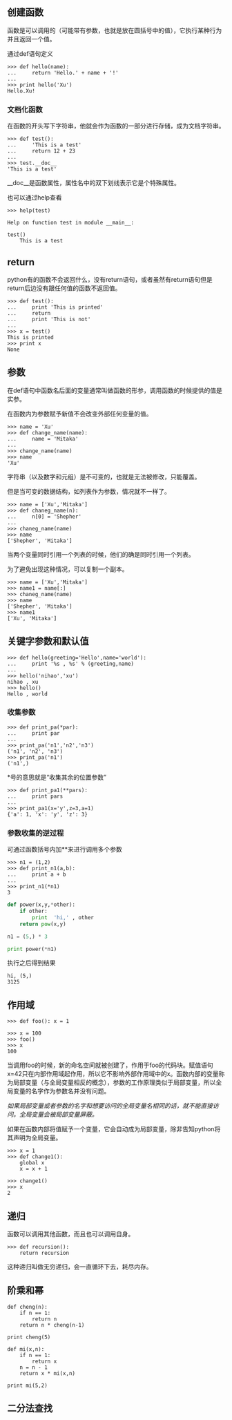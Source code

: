 ## 创建函数

函数是可以调用的（可能带有参数，也就是放在圆括号中的值），它执行某种行为并且返回一个值。

通过def语句定义

``` shell
>>> def hello(name):
...     return 'Hello.' + name + '!'
... 
>>> print hello('Xu')
Hello.Xu!
```

### 文档化函数

在函数的开头写下字符串，他就会作为函数的一部分进行存储，成为文档字符串。

``` shell
>>> def test():
...     'This is a test'
...     return 12 + 23
... 
>>> test.__doc__
'This is a test'
```

\__doc__是函数属性，属性名中的双下划线表示它是个特殊属性。

也可以通过help查看

``` shell
>>> help(test)

Help on function test in module __main__:

test()
    This is a test
```

## return

python有的函数不会返回什么，没有return语句，或者虽然有return语句但是return后边没有跟任何值的函数不返回值。

``` shell
>>> def test():
...     print 'This is printed'
...     return 
...     print 'This is not'
... 
>>> x = test()
This is printed
>>> print x 
None
```

## 参数

在def语句中函数名后面的变量通常叫做函数的形参，调用函数的时候提供的值是实参。

在函数内为参数赋予新值不会改变外部任何变量的值。

``` shell
>>> name = 'Xu'
>>> def change_name(name):
...     name = 'Mitaka'
... 
>>> change_name(name)
>>> name
'Xu'
```

字符串（以及数字和元组）是不可变的，也就是无法被修改，只能覆盖。

但是当可变的数据结构，如列表作为参数，情况就不一样了。

``` shell
>>> name = ['Xu','Mitaka']
>>> def chaneg_name(n):
...     n[0] = 'Shepher'
... 
>>> chaneg_name(name)
>>> name
['Shepher', 'Mitaka']
```

当两个变量同时引用一个列表的时候，他们的确是同时引用一个列表。

为了避免出现这种情况，可以复制一个副本。

``` shell
>>> name = ['Xu','Mitaka']
>>> name1 = name[:]
>>> chaneg_name(name)
>>> name
['Shepher', 'Mitaka']
>>> name1
['Xu', 'Mitaka']
```

## 关键字参数和默认值

``` shell
>>> def hello(greeting='Hello',name='world'):
...     print '%s , %s' % (greeting,name)
... 
>>> hello('nihao','xu')
nihao , xu
>>> hello()
Hello , world
```

### 收集参数

``` shell
>>> def print_pa(*par):
...     print par
...
>>> print_pa('n1','n2','n3')
('n1', 'n2', 'n3')
>>> print_pa('n1')
('n1',)
```

\*号的意思就是“收集其余的位置参数”

``` shell
>>> def print_pa1(**pars):
...     print pars
... 
>>> print_pa1(x='y',z=3,a=1)
{'a': 1, 'x': 'y', 'z': 3}
```

### 参数收集的逆过程

可通过函数括号内加**来进行调用多个参数

``` shell
>>> n1 = (1,2)
>>> def print_n1(a,b):
...     print a + b
...
>>> print_n1(*n1)
3
```

``` python
def power(x,y,*other):
	if other:
		print  'hi,' , other
	return pow(x,y)

n1 = (5,) * 3

print power(*n1)
```

执行之后得到结果

``` shell
hi, (5,)
3125
```

## 作用域

``` shell
>>> def foo(): x = 1

>>> x = 100
>>> foo()
>>> x
100
```

当调用foo的时候，新的命名空间就被创建了，作用于foo的代码块。赋值语句x=42只在内部作用域起作用，所以它不影响外部作用域中的x。函数内部的变量称为局部变量（与全局变量相反的概念），参数的工作原理类似于局部变量，所以全局变量的名字作为参数名并没有问题。

*如果局部变量或者参数的名字和想要访问的全局变量名相同的话，就不能直接访问。全局变量会被局部变量屏蔽。*

如果在函数内部将值赋予一个变量，它会自动成为局部变量，除非告知python将其声明为全局变量。

``` shell
>>> x = 1
>>> def change1():
	global x
	x = x + 1
	
>>> change1()
>>> x
2
```

## 递归

函数可以调用其他函数，而且也可以调用自身。

``` shell
>>> def recursion():
	return recursion
```

这种递归叫做无穷递归，会一直循环下去，耗尽内存。

## 阶乘和幂

``` shell
def cheng(n):
	if n == 1:
		return n 
	return n * cheng(n-1)

print cheng(5)
```

``` shell
def mi(x,n):
	if n == 1:
		return x
	n = n - 1
	return x * mi(x,n) 

print mi(5,2)
```

## 二分法查找

